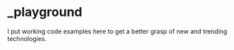 # \_playground

I put working code examples here to get a better grasp of new and trending technologies.

